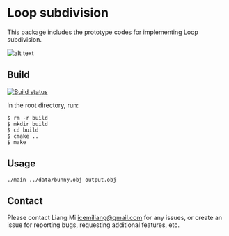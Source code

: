 # Loop subdivision

This package includes the prototype codes for implementing Loop subdivision.

![alt text](data/bunny.jpg?raw=true "Loop subdivision")

## Build
[![Build status](https://ci.appveyor.com/api/projects/status/xh035nmdsm39t6j5?svg=true)](https://ci.appveyor.com/project/icemiliang/loop-subdiv)


In the root directory, run:
```
$ rm -r build
$ mkdir build
$ cd build
$ cmake ..
$ make
```

## Usage
```
./main ../data/bunny.obj output.obj
```

## Contact
Please contact Liang Mi icemiliang@gmail.com for any issues, or create an issue for reporting bugs, requesting additional features, etc.
